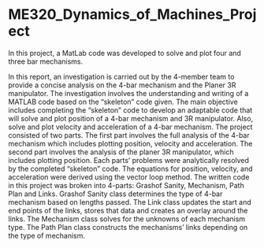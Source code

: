 # ME320_Dynamics_of_Machines_Project
In this project, a MatLab code was developed to solve and plot four and three bar mechanisms.

In this report, an investigation is carried out by the 4-member team to provide a concise analysis on the 4-bar mechanism and the Planer 3R manipulator. The investigation involves the understanding and writing of a MATLAB code based on the “skeleton” code given. The main objective includes completing the “skeleton” code to develop an adaptable code that will solve and plot position of a 4-bar mechanism and 3R manipulator. Also, solve and plot velocity and acceleration of a 4-bar mechanism. 
The project consisted of two parts. The first part involves the full analysis of the 4-bar mechanism which includes plotting position, velocity and acceleration. The second part involves the analysis of the planer 3R manipulator, which includes plotting position. Each parts’ problems were analytically resolved by the completed “skeleton” code. The equations for position, velocity, and acceleration were derived using the vector loop method. 
The written code in this project was broken into 4-parts: Grashof Sanity, Mechanism, Path Plan and Links. Grashof Sanity class determines the type of 4-bar mechanism based on lengths passed. The Link class updates the start and end points of the links, stores that data and creates an overlay around the links. The Mechanism class solves for the unknowns of each mechanism type. The Path Plan class constructs the mechanisms’ links depending on the type of mechanism.
